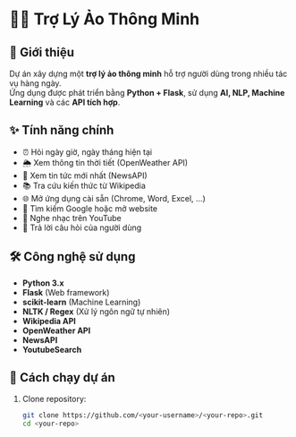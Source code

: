 # 🧑‍💻 Trợ Lý Ảo Thông Minh

## 📌 Giới thiệu
Dự án xây dựng một **trợ lý ảo thông minh** hỗ trợ người dùng trong nhiều tác vụ hàng ngày.  
Ứng dụng được phát triển bằng **Python + Flask**, sử dụng **AI, NLP, Machine Learning** và các **API tích hợp**.

## ✨ Tính năng chính
- ⏰ Hỏi ngày giờ, ngày tháng hiện tại  
- 🌦 Xem thông tin thời tiết (OpenWeather API)  
- 📰 Xem tin tức mới nhất (NewsAPI)  
- 📚 Tra cứu kiến thức từ Wikipedia  
- 🌐 Mở ứng dụng cài sẵn (Chrome, Word, Excel, …)  
- 🔎 Tìm kiếm Google hoặc mở website  
- 🎵 Nghe nhạc trên YouTube  
- 💬 Trả lời câu hỏi của người dùng  

## 🛠 Công nghệ sử dụng
- **Python 3.x**  
- **Flask** (Web framework)  
- **scikit-learn** (Machine Learning)  
- **NLTK / Regex** (Xử lý ngôn ngữ tự nhiên)  
- **Wikipedia API**  
- **OpenWeather API**  
- **NewsAPI**  
- **YoutubeSearch**  

## 🚀 Cách chạy dự án
1. Clone repository:
   ```bash
   git clone https://github.com/<your-username>/<your-repo>.git
   cd <your-repo>

